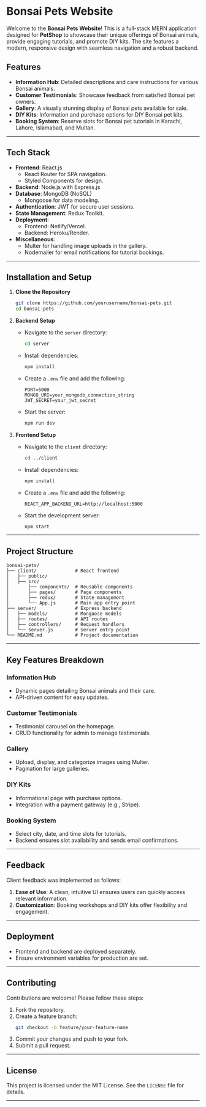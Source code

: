 # Bonsai Pets Website

Welcome to the **Bonsai Pets Website**! This is a full-stack MERN application designed for **PetShop** to showcase their unique offerings of Bonsai animals, provide engaging tutorials, and promote DIY kits. The site features a modern, responsive design with seamless navigation and a robust backend.

## Features

- **Information Hub**: Detailed descriptions and care instructions for various Bonsai animals.
- **Customer Testimonials**: Showcase feedback from satisfied Bonsai pet owners.
- **Gallery**: A visually stunning display of Bonsai pets available for sale.
- **DIY Kits**: Information and purchase options for DIY Bonsai pet kits.
- **Booking System**: Reserve slots for Bonsai pet tutorials in Karachi, Lahore, Islamabad, and Multan.

---

## Tech Stack

- **Frontend**: React.js
  - React Router for SPA navigation.
  - Styled Components for design.
- **Backend**: Node.js with Express.js
- **Database**: MongoDB (NoSQL)
  - Mongoose for data modeling.
- **Authentication**: JWT for secure user sessions.
- **State Management**: Redux Toolkit.
- **Deployment**: 
  - Frontend: Netlify/Vercel.
  - Backend: Heroku/Render.
- **Miscellaneous**:
  - Multer for handling image uploads in the gallery.
  - Nodemailer for email notifications for tutorial bookings.

---

## Installation and Setup

1. **Clone the Repository**
   ```bash
   git clone https://github.com/yourusername/bonsai-pets.git
   cd bonsai-pets
   ```

2. **Backend Setup**
   - Navigate to the `server` directory:
     ```bash
     cd server
     ```
   - Install dependencies:
     ```bash
     npm install
     ```
   - Create a `.env` file and add the following:
     ```env
     PORT=5000
     MONGO_URI=your_mongodb_connection_string
     JWT_SECRET=your_jwt_secret
     ```
   - Start the server:
     ```bash
     npm run dev
     ```

3. **Frontend Setup**
   - Navigate to the `client` directory:
     ```bash
     cd ../client
     ```
   - Install dependencies:
     ```bash
     npm install
     ```
   - Create a `.env` file and add the following:
     ```env
     REACT_APP_BACKEND_URL=http://localhost:5000
     ```
   - Start the development server:
     ```bash
     npm start
     ```

---

## Project Structure

```plaintext
bonsai-pets/
├── client/              # React frontend
│   ├── public/
│   ├── src/
│       ├── components/  # Reusable components
│       ├── pages/       # Page components
│       ├── redux/       # State management
│       └── App.js       # Main app entry point
├── server/              # Express backend
│   ├── models/          # Mongoose models
│   ├── routes/          # API routes
│   ├── controllers/     # Request handlers
│   └── server.js        # Server entry point
└── README.md            # Project documentation
```

---

## Key Features Breakdown

### Information Hub
- Dynamic pages detailing Bonsai animals and their care.
- API-driven content for easy updates.

### Customer Testimonials
- Testimonial carousel on the homepage.
- CRUD functionality for admin to manage testimonials.

### Gallery
- Upload, display, and categorize images using Multer.
- Pagination for large galleries.

### DIY Kits
- Informational page with purchase options.
- Integration with a payment gateway (e.g., Stripe).

### Booking System
- Select city, date, and time slots for tutorials.
- Backend ensures slot availability and sends email confirmations.

---

## Feedback
Client feedback was implemented as follows:
1. **Ease of Use**: A clean, intuitive UI ensures users can quickly access relevant information.
2. **Customization**: Booking workshops and DIY kits offer flexibility and engagement.

---

## Deployment

- Frontend and backend are deployed separately.
- Ensure environment variables for production are set.

---

## Contributing

Contributions are welcome! Please follow these steps:
1. Fork the repository.
2. Create a feature branch:
   ```bash
   git checkout -b feature/your-feature-name
   ```
3. Commit your changes and push to your fork.
4. Submit a pull request.

---

## License

This project is licensed under the MIT License. See the `LICENSE` file for details.

---
 
